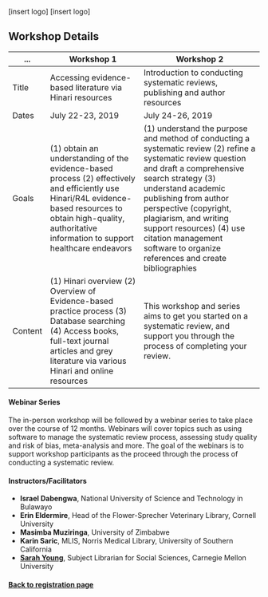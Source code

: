 [insert logo] [insert logo] 

## Workshop Details

 ...| Workshop 1 | Workshop 2
 ---------------|-----------------|---------------|
 Title | Accessing evidence-based literature via Hinari resources  | Introduction to conducting systematic reviews, publishing and author resources
 Dates| July 22-23, 2019 | July 24-26, 2019 
 Goals|  (1) obtain an understanding of the evidence-based process (2) effectively and efficiently use Hinari/R4L evidence-based resources to obtain high-quality, authoritative information to support healthcare endeavors | (1) understand the purpose and method of conducting a systematic review (2) refine a systematic review question and draft a comprehensive search strategy (3) understand academic publishing from author perspective (copyright, plagiarism, and writing support resources) (4) use citation management software to organize references and create bibliographies
Content| (1) Hinari overview (2) Overview of Evidence-based practice process (3) Database searching (4) Access books, full-text journal articles and grey literature via various Hinari and online resources | This workshop and series aims to get you started on a systematic review, and support you through the process of completing your review. 

#### Webinar Series

The in-person workshop will be followed by a webinar series to take place over the course of 12 months. Webinars will cover topics such as using software to manage the systematic review process, assessing study quality and risk of bias, meta-analysis and more. The goal of the webinars is to support workshop participants as the proceed through the process of conducting a systematic review.

#### Instructors/Facilitators
* **Israel Dabengwa**, National University of Science and Technology in Bulawayo 
* **Erin Eldermire**, Head of the Flower-Sprecher Veterinary Library, Cornell University 
* **Masimba Muziringa**, University of Zimbabwe 
* **Karin Saric**, MLIS, Norris Medical Library, University of Southern California 
* **[Sarah Young](https://www.library.cmu.edu/about/people/sarah-young)**, Subject Librarian for Social Sciences, Carnegie Mellon University

#### [Back to registration page](https://rootsandberries.github.io/UZim_SRWorkshop/)